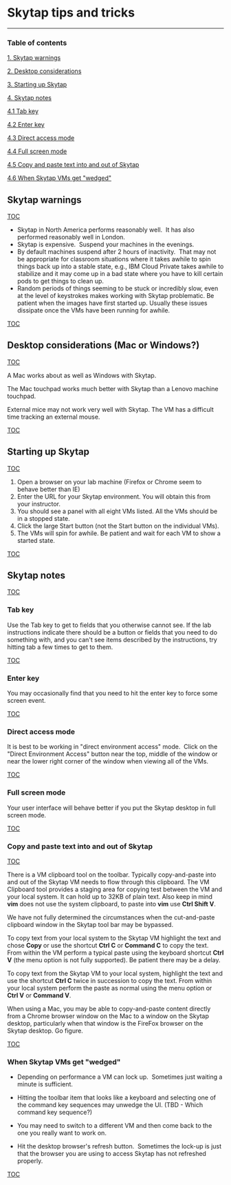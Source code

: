 # Skytap tips and tricks
---
<a name="toc"></a>
### Table of contents

[1. Skytap warnings](#skytapwarnings)

[2. Desktop considerations](#desktopconsiderations)

[3. Starting up Skytap](#startskytap)

[4. Skytap notes](#skytapnotes)

[4.1 Tab key](#tabkey)

[4.2 Enter key](#enterkey)

[4.3 Direct access mode](#directaccessmode)

[4.4 Full screen mode](#fullscreenmode)

[4.5 Copy and paste text into and out of Skytap](#copypaste)

[4.6 When Skytap VMs get "wedged"](#wedgedvms)

## Skytap warnings<a name="skytapwarnings"></a>
[TOC](#toc)
- Skytap in North America performs reasonably well.  It has also performed reasonably well in London. 
- Skytap is expensive.  Suspend your machines in the evenings.
- By default machines suspend after 2 hours of inactivity.  That may not be appropriate for classroom situations where it takes awhile to spin things back up into a stable state, e.g., IBM Cloud Private takes awhile to stabilize and it may come up in a bad state where you have to kill certain pods to get things to clean up.
- Random periods of things seeming to be stuck or incredibly slow, even at the level of keystrokes makes working with Skytap problematic. Be patient when the images have first started up.  Usually these issues dissipate once the VMs have been running for awhile.

[TOC](#toc)

## Desktop considerations (Mac or Windows?)<a name="desktopconsiderations"></a>
[TOC](#toc)

A Mac works about as well as Windows with Skytap.

The Mac touchpad works much better with Skytap than a Lenovo machine touchpad.

External mice may not work very well with Skytap.  The VM has a difficult time tracking an external mouse.

[TOC](#toc)

## Starting up Skytap<a name="startskytap"></a>
[TOC](#toc)

1. Open a browser on your lab machine (Firefox or Chrome seem to behave better than IE)
2. Enter the URL for your Skytap environment. You will obtain this from your instructor.
3. You should see a panel with all eight VMs listed. All the VMs should be in a stopped state.
4. Click the large Start button (not the Start button on the individual VMs).
5. The VMs will spin for awhile.  Be patient and wait for each VM to show a started state.

[TOC](#toc)
<a name="skytapnotes"></a>
## Skytap notes

[TOC](#toc)
<a name="tabkey"></a>
### Tab key

Use the Tab key to get to fields that you otherwise cannot see. If the lab instructions indicate there should be a button or fields that you need to do something with, and you can't see items described by the instructions, try hitting tab a few times to get to them.

[TOC](#toc)
<a name="enterkey"></a>
### Enter key

You may occasionally find that you need to hit the enter key to force some screen event.

[TOC](#toc)
<a name="directaccessmode"></a>
### Direct access mode

It is best to be working in "direct environment access" mode.  Click on the "Direct Environment Access" button near the top, middle of the window or near the lower right corner of the window when viewing all of the VMs.

[TOC](#toc)
<a name="fullscreenmode"></a>
### Full screen mode

Your user interface will behave better if you put the Skytap desktop in full screen mode.

[TOC](#toc)
<a name="copypaste"></a>
### Copy and paste text into and out of Skytap

[TOC](#toc)

There is a VM clipboard tool on the toolbar.  Typically copy-and-paste into and out of the Skytap VM needs to flow through this clipboard.  The VM Clipboard tool provides a staging area for copying test between the VM and your local system.  It can hold up to 32KB of plain text.  Also keep in mind **vim** does not use the system clipboard, to paste into **vim** use **Ctrl Shift V**.

We have not fully determined the circumstances when the cut-and-paste clipboard window in the Skytap tool bar may be bypassed.

To copy text from your local system to the Skytap VM highlight the text and chose **Copy** or use the shortcut **Ctrl C** or **Command C** to copy the text.  From within the VM perform a typical paste using the keyboard shortcut **Ctrl V** (the menu option is not fully supported).   Be patient there may be a delay.

To copy text from the Skytap VM to your local system, highlight the text and  use the shortcut **Ctrl C** twice in succession to copy the text.  From within your local system perform the paste as normal using the menu option or **Ctrl V** or **Command V**.

When using a Mac, you may be able to copy-and-paste content directly from a Chrome browser window on the Mac to a window on the Skytap desktop, particularly when that window is the FireFox browser on the Skytap desktop.  Go figure.

[TOC](#toc)

<a name="wedgedvms"></a>
### When Skytap VMs get "wedged"

- Depending on performance a VM can lock up.  Sometimes just waiting a minute is sufficient.

- Hitting the toolbar item that looks like a keyboard and selecting one of the command key sequences may unwedge the UI.  (TBD - Which command key sequence?)

- You may need to switch to a different VM and then come back to the one you really want to work on.

- Hit the desktop browser's refresh button.  Sometimes the lock-up is just that the browser you are using to access Skytap has not refreshed properly. 

[TOC](#toc)
